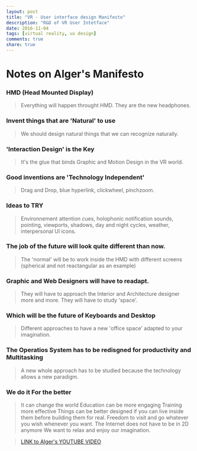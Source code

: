 ```yaml
---
layout: post
title: "VR - User interface design Manifesto"
description: "R&D of VR User Intetface"
date: 2016-11-04
tags: [virtual reality, ux design]
comments: true
share: true
---
```


# Notes on Alger's Manifesto 
### HMD (Head Mounted Display) 
> Everything will happen throught HMD. They are the new headphones.

### Invent things that are 'Natural' to use
> We should design natural things that we can recognize naturally.

### 'Interaction Design' is the Key
> It's the glue that binds Graphic and Motion Design in the VR world.

### Good inventions are 'Technology Independent'
> Drag and Drop, blue hyperlink, clickwheel, pinchzoom.

### Ideas to TRY
> Environnement attention cues, holophonic notification sounds, pointing,
viewports, shadows, day and night cycles, weather, interpersonal UI icons.

### The job of the future will look quite different than now. 
> The 'normal' will be to work inside the HMD with different screens (spherical and not reactangular as an example)

### Graphic and Web Designers will have to readapt.
> They will have to approach the Interior and Architecture designer more and more. They will have to study 'space'.

### Which will be the future of Keyboards and Desktop
> Different approaches to have a new 'office space' adapted to your imagination.

### The Operatios System has to be redisgned for productivity and Multitasking
> A new whole approach has to be studied because the technology allows a new paradigm.

### We do it For the better
> It can change the world
> Education can be more engaging
> Training more effective
> Things can be better designed if you can live inside them before building them for real.
> Freedom to visit and go whatever you wish whenever you want.
> The Internet does not have to be in 2D anymore
> We want to relax and enjoy our imagination.

>[LINK to Alger's YOUTUBE VIDEO ](https://www.youtube.com/watch?v=n3b8hZ5NV2E) 

